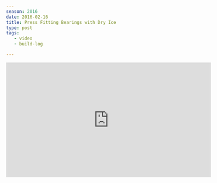 ```yaml
---
season: 2016
date: 2016-02-16
title: Press Fitting Bearings with Dry Ice
type: post
tags:
   - video
   - build-log

---
```

<iframe width="560" height="315" src="https://www.youtube.com/embed/vjVKM466EEE" frameborder="0" allowfullscreen></iframe>
